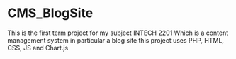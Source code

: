 # CMS_BlogSite

This is the first term project for my subject INTECH 2201 Which is a content management system in particular a blog site this project uses PHP, HTML, CSS, JS and Chart.js
